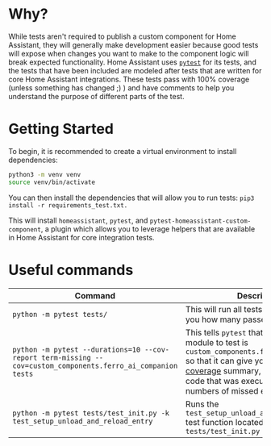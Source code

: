 # Why?

While tests aren't required to publish a custom component for Home Assistant, they will generally make development easier because good tests will expose when changes you want to make to the component logic will break expected functionality. Home Assistant uses [`pytest`](https://docs.pytest.org/en/latest/) for its tests, and the tests that have been included are modeled after tests that are written for core Home Assistant integrations. These tests pass with 100% coverage (unless something has changed ;) ) and have comments to help you understand the purpose of different parts of the test.

# Getting Started

To begin, it is recommended to create a virtual environment to install dependencies:
```bash
python3 -m venv venv
source venv/bin/activate
```

You can then install the dependencies that will allow you to run tests:
`pip3 install -r requirements_test.txt.`

This will install `homeassistant`, `pytest`, and `pytest-homeassistant-custom-component`, a plugin which allows you to leverage helpers that are available in Home Assistant for core integration tests.

# Useful commands

Command | Description
------- | -----------
`python -m pytest tests/` | This will run all tests in `tests/` and tell you how many passed/failed
`python -m pytest --durations=10 --cov-report term-missing --cov=custom_components.ferro_ai_companion tests` | This tells `pytest` that your target module to test is `custom_components.ferro_ai_companion` so that it can give you a [code coverage](https://en.wikipedia.org/wiki/Code_coverage) summary, including % of code that was executed and the line numbers of missed executions.
`python -m pytest tests/test_init.py -k test_setup_unload_and_reload_entry` | Runs the `test_setup_unload_and_reload_entry` test function located in `tests/test_init.py`
